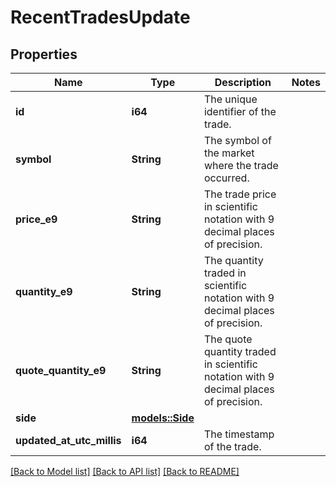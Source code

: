 # RecentTradesUpdate

## Properties

Name | Type | Description | Notes
------------ | ------------- | ------------- | -------------
**id** | **i64** | The unique identifier of the trade. | 
**symbol** | **String** | The symbol of the market where the trade occurred. | 
**price_e9** | **String** | The trade price in scientific notation with 9 decimal places of precision. | 
**quantity_e9** | **String** | The quantity traded in scientific notation with 9 decimal places of precision. | 
**quote_quantity_e9** | **String** | The quote quantity traded in scientific notation with 9 decimal places of precision. | 
**side** | [**models::Side**](Side.md) |  | 
**updated_at_utc_millis** | **i64** | The timestamp of the trade. | 

[[Back to Model list]](../README.md#documentation-for-models) [[Back to API list]](../README.md#documentation-for-api-endpoints) [[Back to README]](../README.md)


